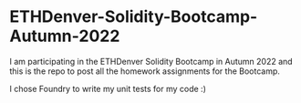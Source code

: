 # ETHDenver-Solidity-Bootcamp-Autumn-2022

I am participating in the ETHDenver Solidity Bootcamp in Autumn 2022 and this is the repo to post all the homework assignments for the Bootcamp.

I chose Foundry to write my unit tests for my code :)
